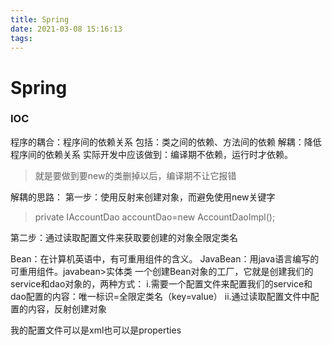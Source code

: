 ```yaml
---
title: Spring
date: 2021-03-08 15:16:13
tags:
---
```

# Spring

### IOC

程序的耦合：程序间的依赖关系
包括：类之间的依赖、方法间的依赖
解耦：降低程序间的依赖关系
实际开发中应该做到：编译期不依赖，运行时才依赖。

> 就是要做到要new的类删掉以后，编译期不让它报错

解耦的思路：
第一步：使用反射来创建对象，而避免使用new关键字

> private IAccountDao accountDao=new AccountDaoImpl();

第二步：通过读取配置文件来获取要创建的对象全限定类名

Bean：在计算机英语中，有可重用组件的含义。
JavaBean：用java语言编写的可重用组件。javabean>实体类
一个创建Bean对象的工厂，它就是创建我们的service和dao对象的，两种方式：
i.需要一个配置文件来配置我们的service和dao配置的内容：唯一标识=全限定类名（key=value）
ii.通过读取配置文件中配置的内容，反射创建对象

我的配置文件可以是xml也可以是properties
